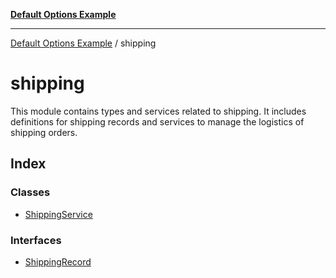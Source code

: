 [**Default Options Example**](../README.md)

***

[Default Options Example](../modules.md) / shipping

# shipping

This module contains types and services related to shipping.
It includes definitions for shipping records and services to manage the logistics of shipping orders.

## Index

### Classes

- [ShippingService](classes/ShippingService.md)

### Interfaces

- [ShippingRecord](interfaces/ShippingRecord.md)
